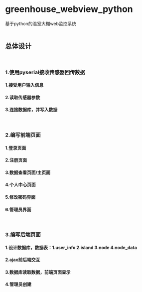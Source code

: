 # greenhouse_webview_python
基于python的温室大棚web监控系统
<br>
<br>
## 总体设计
<br>

### 1.使用pyserial接收传感器回传数据
#### 1.接受用户输入信息
#### 2.读取传感器参数
#### 3.连接数据库，并写入数据

<br>

### 2.编写前端页面
#### 1.登录页面
#### 2.注册页面
#### 3.数据查看页面/主页面
#### 4.个人中心页面
#### 5.修改密码界面
#### 6.管理员界面

<br>

### 3.编写后端页面
#### 1.设计数据库，数据表：1.user_info 2.island 3.node 4.node_data
#### 2.ajax前后端交互
#### 3.数据库读取数据，前端页面显示
#### 4.管理员创建
